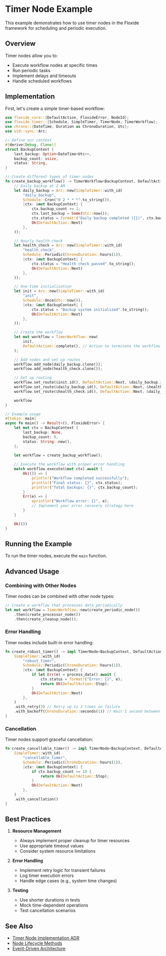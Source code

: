 # Timer Node Example

This example demonstrates how to use timer nodes in the Floxide framework for scheduling and periodic execution.

## Overview

Timer nodes allow you to:
- Execute workflow nodes at specific times
- Run periodic tasks
- Implement delays and timeouts
- Handle scheduled workflows

## Implementation

First, let's create a simple timer-based workflow:

```rust
use floxide_core::{DefaultAction, FloxideError, NodeId};
use floxide_timer::{Schedule, SimpleTimer, TimerNode, TimerWorkflow};
use chrono::{DateTime, Duration as ChronoDuration, Utc};
use std::sync::Arc;

// Define our context
#[derive(Debug, Clone)]
struct BackupContext {
    last_backup: Option<DateTime<Utc>>,
    backup_count: usize,
    status: String,
}

// Create different types of timer nodes
fn create_backup_workflow() -> TimerWorkflow<BackupContext, DefaultAction> {
    // Daily backup at 2 AM
    let daily_backup = Arc::new(SimpleTimer::with_id(
        "daily_backup",
        Schedule::Cron("0 2 * * *".to_string()),
        |ctx: &mut BackupContext| {
            ctx.backup_count += 1;
            ctx.last_backup = Some(Utc::now());
            ctx.status = format!("Daily backup completed ({})", ctx.backup_count);
            Ok(DefaultAction::Next)
        },
    ));

    // Hourly health check
    let health_check = Arc::new(SimpleTimer::with_id(
        "health_check",
        Schedule::Periodic(ChronoDuration::hours(1)),
        |ctx: &mut BackupContext| {
            ctx.status = "Health check passed".to_string();
            Ok(DefaultAction::Next)
        },
    ));

    // One-time initialization
    let init = Arc::new(SimpleTimer::with_id(
        "init",
        Schedule::Once(Utc::now()),
        |ctx: &mut BackupContext| {
            ctx.status = "Backup system initialized".to_string();
            Ok(DefaultAction::Next)
        },
    ));

    // Create the workflow
    let mut workflow = TimerWorkflow::new(
        init,
        DefaultAction::complete(), // Action to terminate the workflow
    );

    // Add nodes and set up routes
    workflow.add_node(daily_backup.clone());
    workflow.add_node(health_check.clone());

    // Set up routing
    workflow.set_route(&init.id(), DefaultAction::Next, &daily_backup.id());
    workflow.set_route(&daily_backup.id(), DefaultAction::Next, &health_check.id());
    workflow.set_route(&health_check.id(), DefaultAction::Next, &daily_backup.id());

    workflow
}

// Example usage
#[tokio::main]
async fn main() -> Result<(), FloxideError> {
    let mut ctx = BackupContext {
        last_backup: None,
        backup_count: 0,
        status: String::new(),
    };

    let workflow = create_backup_workflow();
    
    // Execute the workflow with proper error handling
    match workflow.execute(&mut ctx).await {
        Ok(()) => {
            println!("Workflow completed successfully");
            println!("Final status: {}", ctx.status);
            println!("Total backups: {}", ctx.backup_count);
        }
        Err(e) => {
            eprintln!("Workflow error: {}", e);
            // Implement your error recovery strategy here
        }
    }

    Ok(())
}
```

## Running the Example

To run the timer nodes, execute the `main` function.

## Advanced Usage

### Combining with Other Nodes

Timer nodes can be combined with other node types:

```rust
// Create a workflow that processes data periodically
let mut workflow = TimerWorkflow::new(create_periodic_node())
    .then(create_processor_node())
    .then(create_cleanup_node());
```

### Error Handling

Timer nodes include built-in error handling:

```rust
fn create_robust_timer() -> impl TimerNode<BackupContext, DefaultAction> {
    SimpleTimer::with_id(
        "robust_timer",
        Schedule::Periodic(ChronoDuration::hours(1)),
        |ctx: &mut BackupContext| {
            if let Err(e) = process_data().await {
                ctx.status = format!("Error: {}", e);
                return Ok(DefaultAction::Stop);
            }
            Ok(DefaultAction::Next)
        },
    )
    .with_retry(3) // Retry up to 3 times on failure
    .with_backoff(ChronoDuration::seconds(1)) // Wait 1 second between retries
}
```

### Cancellation

Timer nodes support graceful cancellation:

```rust
fn create_cancellable_timer() -> impl TimerNode<BackupContext, DefaultAction> {
    SimpleTimer::with_id(
        "cancellable_timer",
        Schedule::Periodic(ChronoDuration::hours(1)),
        |ctx: &mut BackupContext| {
            if ctx.backup_count >= 10 {
                return Ok(DefaultAction::Stop);
            }
            Ok(DefaultAction::Next)
        },
    )
    .with_cancellation()
}
```

## Best Practices

1. **Resource Management**
   - Always implement proper cleanup for timer resources
   - Use appropriate timeout values
   - Consider system resource limitations

2. **Error Handling**
   - Implement retry logic for transient failures
   - Log timer execution errors
   - Handle edge cases (e.g., system time changes)

3. **Testing**
   - Use shorter durations in tests
   - Mock time-dependent operations
   - Test cancellation scenarios

## See Also

- [Timer Node Implementation ADR](../adrs/0021-timer-node-implementation.md)
- [Node Lifecycle Methods](../architecture/node-lifecycle-methods.md)
- [Event-Driven Architecture](../guides/event_driven_architecture.md)
